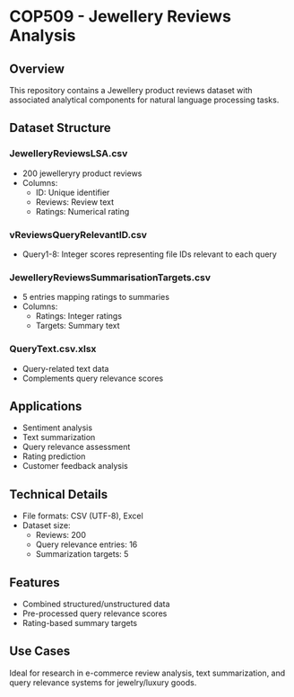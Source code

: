 # COP509 -  Jewellery Reviews Analysis

## Overview
This repository contains a Jewellery product reviews dataset with associated analytical components for natural language processing tasks.

## Dataset Structure

### JewelleryReviewsLSA.csv
- 200 jewelleryry product reviews
- Columns:
  - ID: Unique identifier
  - Reviews: Review text
  - Ratings: Numerical rating

### vReviewsQueryRelevantID.csv
- Query1-8: Integer scores representing file IDs relevant to each query

### JewelleryReviewsSummarisationTargets.csv
- 5 entries mapping ratings to summaries
- Columns:
  - Ratings: Integer ratings
  - Targets: Summary text

### QueryText.csv.xlsx
- Query-related text data
- Complements query relevance scores

## Applications
- Sentiment analysis
- Text summarization
- Query relevance assessment
- Rating prediction
- Customer feedback analysis

## Technical Details
- File formats: CSV (UTF-8), Excel
- Dataset size:
  - Reviews: 200
  - Query relevance entries: 16
  - Summarization targets: 5

## Features
- Combined structured/unstructured data
- Pre-processed query relevance scores
- Rating-based summary targets

## Use Cases
Ideal for research in e-commerce review analysis, text summarization, and query relevance systems for jewelry/luxury goods.
